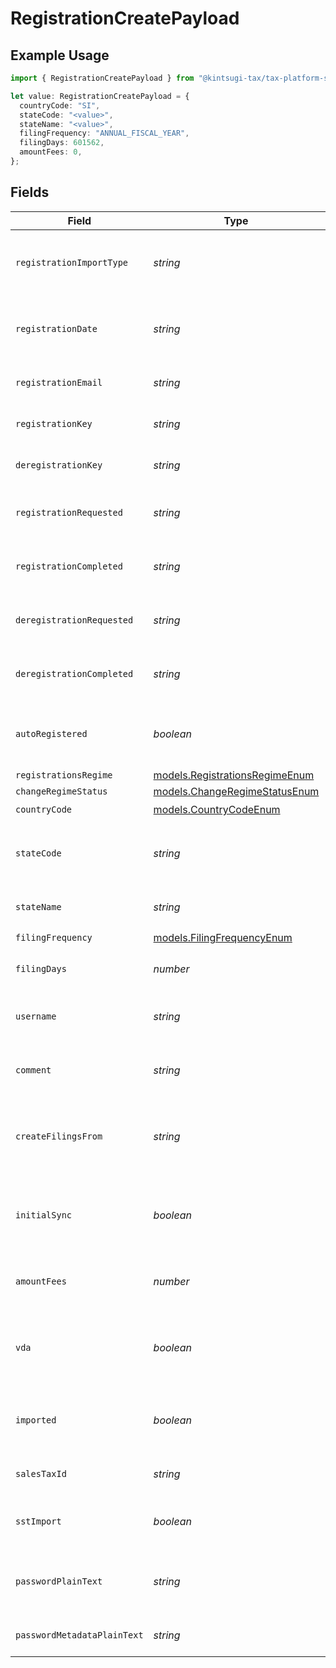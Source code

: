 # RegistrationCreatePayload

## Example Usage

```typescript
import { RegistrationCreatePayload } from "@kintsugi-tax/tax-platform-sdk/models";

let value: RegistrationCreatePayload = {
  countryCode: "SI",
  stateCode: "<value>",
  stateName: "<value>",
  filingFrequency: "ANNUAL_FISCAL_YEAR",
  filingDays: 601562,
  amountFees: 0,
};
```

## Fields

| Field                                                                     | Type                                                                      | Required                                                                  | Description                                                               |
| ------------------------------------------------------------------------- | ------------------------------------------------------------------------- | ------------------------------------------------------------------------- | ------------------------------------------------------------------------- |
| `registrationImportType`                                                  | *string*                                                                  | :heavy_minus_sign:                                                        | Specifies this is a regular jurisdiction registration import.             |
| `registrationDate`                                                        | *string*                                                                  | :heavy_minus_sign:                                                        | The date when the registration was created. Format: YYYY-MM-DD.           |
| `registrationEmail`                                                       | *string*                                                                  | :heavy_minus_sign:                                                        | Email address associated with the registration.                           |
| `registrationKey`                                                         | *string*                                                                  | :heavy_minus_sign:                                                        | A unique key assigned to the registration.                                |
| `deregistrationKey`                                                       | *string*                                                                  | :heavy_minus_sign:                                                        | A unique key assigned for deregistration.                                 |
| `registrationRequested`                                                   | *string*                                                                  | :heavy_minus_sign:                                                        | Timestamp when the registration was requested.                            |
| `registrationCompleted`                                                   | *string*                                                                  | :heavy_minus_sign:                                                        | Timestamp when the registration was completed.                            |
| `deregistrationRequested`                                                 | *string*                                                                  | :heavy_minus_sign:                                                        | Timestamp when deregistration was requested.                              |
| `deregistrationCompleted`                                                 | *string*                                                                  | :heavy_minus_sign:                                                        | Timestamp when the deregistration was completed.                          |
| `autoRegistered`                                                          | *boolean*                                                                 | :heavy_minus_sign:                                                        | Indicates whether the registration was completed automatically.           |
| `registrationsRegime`                                                     | [models.RegistrationsRegimeEnum](../models/registrationsregimeenum.md)    | :heavy_minus_sign:                                                        | N/A                                                                       |
| `changeRegimeStatus`                                                      | [models.ChangeRegimeStatusEnum](../models/changeregimestatusenum.md)      | :heavy_minus_sign:                                                        | N/A                                                                       |
| `countryCode`                                                             | [models.CountryCodeEnum](../models/countrycodeenum.md)                    | :heavy_check_mark:                                                        | N/A                                                                       |
| `stateCode`                                                               | *string*                                                                  | :heavy_check_mark:                                                        | The state/province code where the registration applies.                   |
| `stateName`                                                               | *string*                                                                  | :heavy_check_mark:                                                        | The name of the state/province.                                           |
| `filingFrequency`                                                         | [models.FilingFrequencyEnum](../models/filingfrequencyenum.md)            | :heavy_check_mark:                                                        | N/A                                                                       |
| `filingDays`                                                              | *number*                                                                  | :heavy_check_mark:                                                        | The number of days before the filing deadline.                            |
| `username`                                                                | *string*                                                                  | :heavy_minus_sign:                                                        | Username for accessing tax registration details.                          |
| `comment`                                                                 | *string*                                                                  | :heavy_minus_sign:                                                        | Additional comments related to the registration.                          |
| `createFilingsFrom`                                                       | *string*                                                                  | :heavy_minus_sign:                                                        | The date from which filings should be created. should start (YYYY-MM-DD). |
| `initialSync`                                                             | *boolean*                                                                 | :heavy_minus_sign:                                                        | Indicates whether an initial synchronization should be performed.         |
| `amountFees`                                                              | *number*                                                                  | :heavy_minus_sign:                                                        | The amount of fees associated with the registration.                      |
| `vda`                                                                     | *boolean*                                                                 | :heavy_minus_sign:                                                        | Indicates whether a Voluntary Disclosure Agreement (VDA) applies.         |
| `imported`                                                                | *boolean*                                                                 | :heavy_minus_sign:                                                        | Whether the registration was imported from another system.                |
| `salesTaxId`                                                              | *string*                                                                  | :heavy_minus_sign:                                                        | The sales tax ID associated with the registration.                        |
| `sstImport`                                                               | *boolean*                                                                 | :heavy_minus_sign:                                                        | Indicates whether the registration is an SST Import.                      |
| `passwordPlainText`                                                       | *string*                                                                  | :heavy_minus_sign:                                                        | The plaintext password for accessing the tax registration account.        |
| `passwordMetadataPlainText`                                               | *string*                                                                  | :heavy_minus_sign:                                                        | Metadata related to the password.                                         |